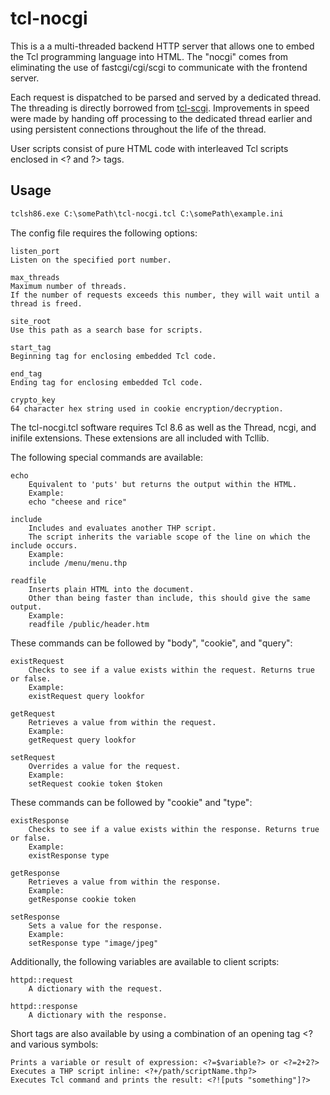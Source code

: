 tcl-nocgi
========

This is a a multi-threaded backend HTTP server that allows one to embed the Tcl programming language into HTML.
The "nocgi" comes from eliminating the use of fastcgi/cgi/scgi to communicate with the frontend server.

Each request is dispatched to be parsed and served by a dedicated thread.
The threading is directly borrowed from [tcl-scgi](https://github.com/gahr/tcl-scgi). 
Improvements in speed were made by handing off processing to the dedicated thread earlier and using persistent connections throughout the life of the thread.

User scripts consist of pure HTML code with interleaved Tcl scripts enclosed in &lt;? and ?&gt; tags.

## Usage

```html
tclsh86.exe C:\somePath\tcl-nocgi.tcl C:\somePath\example.ini
```

The config file requires the following options:

    listen_port
    Listen on the specified port number.
    
    max_threads
    Maximum number of threads.
    If the number of requests exceeds this number, they will wait until a thread is freed.
    
    site_root
    Use this path as a search base for scripts.
    
    start_tag
    Beginning tag for enclosing embedded Tcl code.
    
    end_tag
    Ending tag for enclosing embedded Tcl code.
    
    crypto_key
    64 character hex string used in cookie encryption/decryption.
    
The tcl-nocgi.tcl software requires Tcl 8.6 as well as the Thread, ncgi, and inifile extensions. These extensions are all included with Tcllib.

The following special commands are available:

    echo
        Equivalent to 'puts' but returns the output within the HTML.
        Example:
        echo "cheese and rice"
   
    include
        Includes and evaluates another THP script.
        The script inherits the variable scope of the line on which the include occurs.
        Example:
        include /menu/menu.thp

    readfile
        Inserts plain HTML into the document.
        Other than being faster than include, this should give the same output.
        Example:
        readfile /public/header.htm
        
These commands can be followed by "body", "cookie", and "query":

    existRequest
        Checks to see if a value exists within the request. Returns true or false.
        Example:
        existRequest query lookfor

    getRequest
        Retrieves a value from within the request.
        Example:
        getRequest query lookfor

    setRequest
        Overrides a value for the request.
        Example:
        setRequest cookie token $token

These commands can be followed by "cookie" and "type":

    existResponse
        Checks to see if a value exists within the response. Returns true or false.
        Example:
        existResponse type

    getResponse
        Retrieves a value from within the response.
        Example:
        getResponse cookie token

    setResponse
        Sets a value for the response.
        Example:
        setResponse type "image/jpeg"

Additionally, the following variables are available to client scripts:

    httpd::request
        A dictionary with the request.

    httpd::response
        A dictionary with the response.

Short tags are also available by using a combination of an opening tag &lt;? and various symbols:

    Prints a variable or result of expression: <?=$variable?> or <?=2+2?>
    Executes a THP script inline: <?+/path/scriptName.thp?>
    Executes Tcl command and prints the result: <?![puts "something"]?>